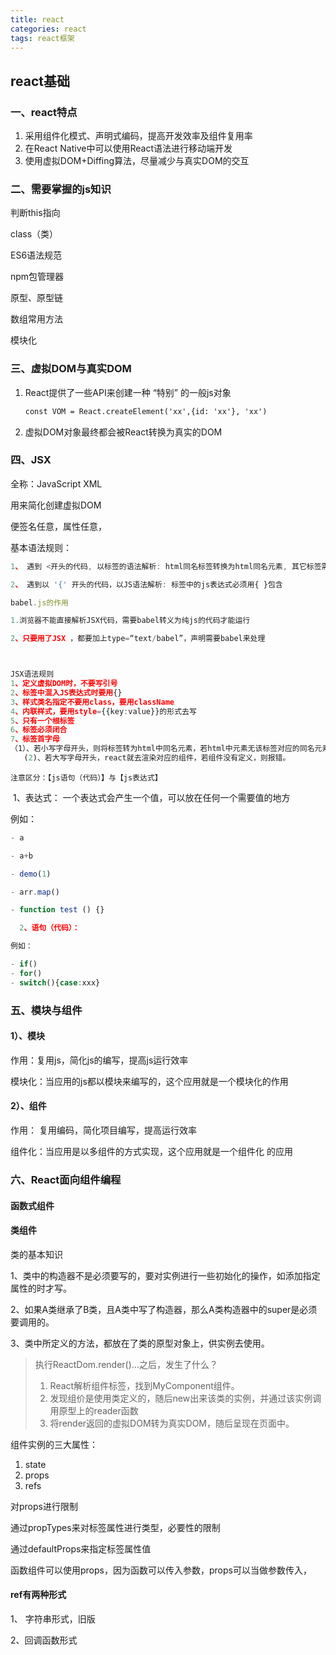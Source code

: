 ```yaml
---
title: react
categories: react
tags: react框架
---
```


## react基础

### 一、react特点

1. 采用组件化模式、声明式编码，提高开发效率及组件复用率
2. 在React Native中可以使用React语法进行移动端开发
3. 使用虚拟DOM+Diffing算法，尽量减少与真实DOM的交互

### 二、需要掌握的js知识

判断this指向

class（类）

ES6语法规范

npm包管理器

原型、原型链

数组常用方法

模块化

### 三、虚拟DOM与真实DOM

1. React提供了一些API来创建一种 “特别” 的一般js对象

   ```html
   const VOM = React.createElement('xx',{id: 'xx'}, 'xx')
   ```

   

2.  虚拟DOM对象最终都会被React转换为真实的DOM



### 四、JSX

全称：JavaScript XML

用来简化创建虚拟DOM

便签名任意，属性任意，

基本语法规则：
```ts
1、 遇到 <开头的代码, 以标签的语法解析: html同名标签转换为html同名元素, 其它标签需要特别解析

2、 遇到以 '{' 开头的代码，以JS语法解析: 标签中的js表达式必须用{ }包含

babel.js的作用

1.浏览器不能直接解析JSX代码，需要babel转义为纯js的代码才能运行

2、只要用了JSX ，都要加上type=“text/babel”，声明需要babel来处理



JSX语法规则
1、定义虚拟DOM时，不要写引号
2、标签中混入JS表达式时要用{}
3、样式类名指定不要用class，要用className
4、内联样式，要用style={{key:value}}的形式去写
5、只有一个根标签
6、标签必须闭合
7、标签首字母
（1）、若小写字母开头，则将标签转为html中同名元素，若html中元素无该标签对应的同名元素，则报错。
​	(2)、若大写字母开头，react就去渲染对应的组件，若组件没有定义，则报错。

```


`注意区分：【js语句（代码）】与【js表达式】`

​	1、表达式： 一个表达式会产生一个值，可以放在任何一个需要值的地方

例如：
```ts
- a

- a+b

- demo(1)

- arr.map()

- function test () {}

  2、语句（代码）：

例如：

- if()
- for()
- switch(){case:xxx}
```
### 五、模块与组件

#### 1）、模块

作用：复用js，简化js的编写，提高js运行效率

模块化：当应用的js都以模块来编写的，这个应用就是一个模块化的作用

#### 2）、组件

作用： 复用编码，简化项目编写，提高运行效率

组件化：当应用是以多组件的方式实现，这个应用就是一个组件化 的应用

### 六、React面向组件编程

#### 函数式组件

#### 类组件

类的基本知识

1、类中的构造器不是必须要写的，要对实例进行一些初始化的操作，如添加指定属性的时才写。

2、如果A类继承了B类，且A类中写了构造器，那么A类构造器中的super是必须要调用的。

3、类中所定义的方法，都放在了类的原型对象上，供实例去使用。


> 执行ReactDom.render(<MyComponent/>)...之后，发生了什么？
>
> 1. React解析组件标签，找到MyComponent组件。
> 2. 发现组价是使用类定义的，随后new出来该类的实例，并通过该实例调用原型上的reader函数
> 3. 将render返回的虚拟DOM转为真实DOM，随后呈现在页面中。

组件实例的三大属性：

1. state
2. props
3. refs

对props进行限制

通过propTypes来对标签属性进行类型，必要性的限制

通过defaultProps来指定标签属性值



函数组件可以使用props，因为函数可以传入参数，props可以当做参数传入，

#### ref有两种形式

1、 字符串形式，旧版

2、回调函数形式


